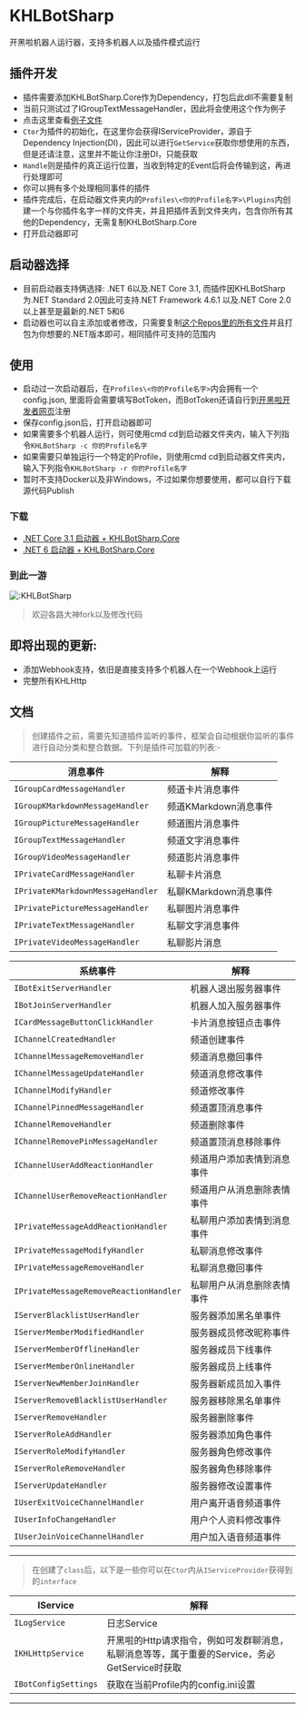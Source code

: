 # KHLBotSharp
开黑啦机器人运行器，支持多机器人以及插件模式运行

## 插件开发
- 插件需要添加KHLBotSharp.Core作为Dependency，打包后此dll不需要复制
- 当前只测试过了IGroupTextMessageHandler，因此将会使用这个作为例子
- 点击这里查看[例子文件](https://github.com/PoH98/KHLBotSharp/blob/master/TestPlugin/PluginSample.cs)
- `Ctor`为插件的初始化，在这里你会获得IServiceProvider，源自于Dependency Injection(DI)，因此可以进行`GetService`获取你想使用的东西，但是还请注意，这里并不能让你注册DI，只能获取
- `Handle`则是插件的真正运行位置，当收到特定的Event后将会传输到这，再进行处理即可
- 你可以拥有多个处理相同事件的插件
- 插件完成后，在启动器文件夹内的`Profiles\<你的Profile名字>\Plugins`内创建一个与你插件名字一样的文件夹，并且把插件丢到文件夹内，包含你所有其他的Dependency，无需复制KHLBotSharp.Core
- 打开启动器即可

## 启动器选择
- 目前启动器支持俩选择: .NET 6以及.NET Core 3.1, 而插件因KHLBotSharp为.NET Standard 2.0因此可支持.NET Framework 4.6.1 以及.NET Core 2.0 以上甚至是最新的.NET 5和6
- 启动器也可以自主添加或者修改，只需要复制[这个Repos里的所有文件](https://github.com/PoH98/KHLBotSharp/tree/master/KHLBotSharp.NETCore3)并且打包为你想要的.NET版本即可，相同插件可支持的范围内

## 使用
- 启动过一次启动器后，在`Profiles\<你的Profile名字>`内会拥有一个config.json, 里面将会需要填写BotToken，而BotToken还请自行到[开黑啦开发者网页](https://developer.kaiheila.cn/bot/index)注册
- 保存config.json后，打开启动器即可
- 如果需要多个机器人运行，则可使用cmd cd到启动器文件夹内，输入下列指令`KHLBotSharp -c 你的Profile名字`
- 如果需要只单独运行一个特定的Profile，则使用cmd cd到启动器文件夹内，输入下列指令`KHLBotSharp -r 你的Profile名字`
- 暂时不支持Docker以及非Windows，不过如果你想要使用，都可以自行下载源代码Publish

### 下载
- [.NET Core 3.1 启动器 + KHLBotSharp.Core](https://github.com/PoH98/KHLBotSharp/releases/download/v0.2/netcore3.1.zip)
- [.NET 6 启动器 + KHLBotSharp.Core](https://github.com/PoH98/KHLBotSharp/releases/download/v0.2/net6.zip)

### 到此一游
![:KHLBotSharp](https://count.getloli.com/get/@:KHLBotSharp?theme=rule34)
> 欢迎各路大神fork以及修改代码

## 即将出现的更新:
- 添加Webhook支持，依旧是直接支持多个机器人在一个Webhook上运行
- 完整所有KHLHttp

## 文档
> 创建插件之前，需要先知道插件监听的事件，框架会自动根据你监听的事件进行自动分类和整合数据。下列是插件可加载的列表:-

|消息事件|解释|
|----|----|
|`IGroupCardMessageHandler`|频道卡片消息事件|
|`IGroupKMarkdownMessageHandler`|频道KMarkdown消息事件|
|`IGroupPictureMessageHandler`|频道图片消息事件|
|`IGroupTextMessageHandler`|频道文字消息事件|
|`IGroupVideoMessageHandler`|频道影片消息事件|
|`IPrivateCardMessageHandler`|私聊卡片消息|
|`IPrivateKMarkdownMessageHandler`|私聊KMarkdown消息事件|
|`IPrivatePictureMessageHandler`|私聊图片消息事件|
|`IPrivateTextMessageHandler`|私聊文字消息事件|
|`IPrivateVideoMessageHandler`|私聊影片消息|

|系统事件|解释|
|----|----|
|`IBotExitServerHandler`|机器人退出服务器事件|
|`IBotJoinServerHandler`|机器人加入服务器事件|
|`ICardMessageButtonClickHandler`|卡片消息按钮点击事件|
|`IChannelCreatedHandler`|频道创建事件|
|`IChannelMessageRemoveHandler`|频道消息撤回事件|
|`IChannelMessageUpdateHandler`|频道消息修改事件|
|`IChannelModifyHandler`|频道修改事件|
|`IChannelPinnedMessageHandler`|频道置顶消息事件|
|`IChannelRemoveHandler`|频道删除事件|
|`IChannelRemovePinMessageHandler`|频道置顶消息移除事件|
|`IChannelUserAddReactionHandler`|频道用户添加表情到消息事件|
|`IChannelUserRemoveReactionHandler`|频道用户从消息删除表情事件|
|`IPrivateMessageAddReactionHandler`|私聊用户添加表情到消息事件|
|`IPrivateMessageModifyHandler`|私聊消息修改事件|
|`IPrivateMessageRemoveHandler`|私聊消息撤回事件|
|`IPrivateMessageRemoveReactionHandler`|私聊用户从消息删除表情事件|
|`IServerBlacklistUserHandler`|服务器添加黑名单事件|
|`IServerMemberModifiedHandler`|服务器成员修改昵称事件|
|`IServerMemberOfflineHandler`|服务器成员下线事件|
|`IServerMemberOnlineHandler`|服务器成员上线事件|
|`IServerNewMemberJoinHandler`|服务器新成员加入事件|
|`IServerRemoveBlacklistUserHandler`|服务器移除黑名单事件|
|`IServerRemoveHandler`|服务器删除事件|
|`IServerRoleAddHandler`|服务器添加角色事件|
|`IServerRoleModifyHandler`|服务器角色修改事件|
|`IServerRoleRemoveHandler`|服务器角色移除事件|
|`IServerUpdateHandler`|服务器修改设置事件|
|`IUserExitVoiceChannelHandler`|用户离开语音频道事件|
|`IUserInfoChangeHandler`|用户个人资料修改事件|
|`IUserJoinVoiceChannelHandler`|用户加入语音频道事件|

---

> 在创建了`class`后，以下是一些你可以在`Ctor`内从`IServiceProvider`获得到的`interface`

|IService|解释|
|----------|----|
|`ILogService`|日志Service|
|`IKHLHttpService`|开黑啦的Http请求指令，例如可发群聊消息，私聊消息等等，属于重要的Service，务必GetService时获取|
|`IBotConfigSettings`|获取在当前Profile内的config.ini设置|

---

